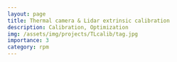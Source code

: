 ```yaml
---
layout: page
title: Thermal camera & Lidar extrinsic calibration
description: Calibration, Optimization
img: /assets/img/projects/TLcalib/tag.jpg
importance: 3
category: rpm
---
```




